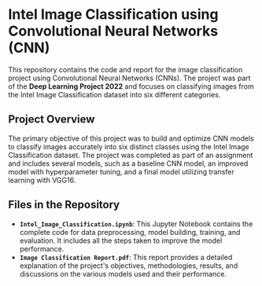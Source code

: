 
# Intel Image Classification using Convolutional Neural Networks (CNN)

This repository contains the code and report for the image classification project using Convolutional Neural Networks (CNNs). The project was part of the **Deep Learning Project 2022** and focuses on classifying images from the Intel Image Classification dataset into six different categories.

## Project Overview

The primary objective of this project was to build and optimize CNN models to classify images accurately into six distinct classes using the Intel Image Classification dataset. The project was completed as part of an assignment and includes several models, such as a baseline CNN model, an improved model with hyperparameter tuning, and a final model utilizing transfer learning with VGG16.

## Files in the Repository

- **`Intel_Image_Classification.ipynb`**: This Jupyter Notebook contains the complete code for data preprocessing, model building, training, and evaluation. It includes all the steps taken to improve the model performance.
- **`Image Classification Report.pdf`**: This report provides a detailed explanation of the project's objectives, methodologies, results, and discussions on the various models used and their performance.
